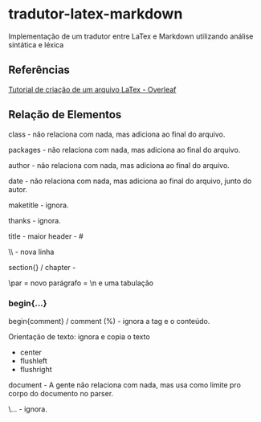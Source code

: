 # tradutor-latex-markdown
Implementação de um tradutor entre LaTex e Markdown utilizando análise sintática e léxica

## Referências
[Tutorial de criação de um arquivo LaTex - Overleaf](https://pt.overleaf.com/learn/latex/Creating_a_document_in_LaTeX)


## Relação de Elementos

class - não relaciona com nada, mas adiciona ao final do arquivo.

packages - não relaciona com nada, mas adiciona ao final do arquivo.

author - não relaciona com nada, mas adiciona ao final do arquivo.

date - não relaciona com nada, mas adiciona ao final do arquivo, junto do autor.

maketitle - ignora.


thanks - ignora.

title - maior header - \#
  
\\\\ - nova linha

section{} / chapter - 

\par = novo parágrafo = \n e uma tabulação

### begin{...}

begin{comment} / comment (%) - ignora a tag e o conteúdo.

Orientação de texto: ignora e copia o texto
* center
* flushleft
* flushright


document - A gente não relaciona com nada, mas usa como limite pro corpo do 
  documento no parser. 

\\... - ignora.
